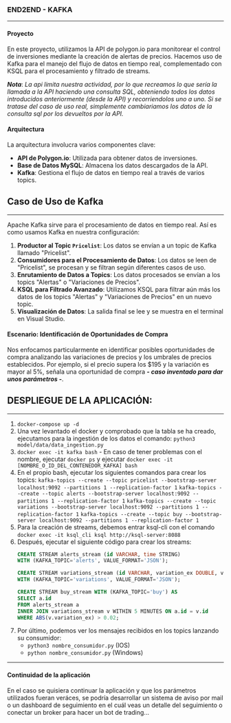 ### END2END - KAFKA 
---

#### Proyecto
En este proyecto, utilizamos la API de polygon.io para monitorear el control de inversiones mediante la creación de alertas de precios. Hacemos uso de Kafka para el manejo del flujo de datos en tiempo real, complementado con KSQL para el procesamiento y filtrado de streams.

***Nota***: *La api limita nuestra actividad, por lo que recreamos lo que sería la llamada a la API haciendo una consulta SQL, obteniendo todos los datos introducidos anteriormente (desde la API) y recorriendolos uno a uno. Si se tratase del caso de uso real, simplemente cambiariamos los datos de la consulta sql por los devueltos por la API.*

#### Arquitectura
La arquitectura involucra varios componentes clave:
- **API de Polygon.io**: Utilizada para obtener datos de inversiones.
- **Base de Datos MySQL**: Almacena los datos descargados de la API.
- **Kafka**: Gestiona el flujo de datos en tiempo real a través de varios topics.

## Caso de Uso de Kafka
---
Apache Kafka sirve para el procesamiento de datos en tiempo real. Así es como usamos Kafka en nuestra configuración:

1. **Productor al Topic `Pricelist`**: Los datos se envían a un topic de Kafka llamado "Pricelist".
2. **Consumidores para el Procesamiento de Datos**: Los datos se leen de "Pricelist", se procesan y se filtran según diferentes casos de uso.
3. **Enrutamiento de Datos a Topics**: Los datos procesados se envían a los topics "Alertas" o "Variaciones de Precios".
4. **KSQL para Filtrado Avanzado**: Utilizamos KSQL para filtrar aún más los datos de los topics "Alertas" y "Variaciones de Precios" en un nuevo topic.
5. **Visualización de Datos**: La salida final se lee y se muestra en el terminal en Visual Studio.

#### Escenario: Identificación de Oportunidades de Compra
Nos enfocamos particularmente en identificar posibles oportunidades de compra analizando las variaciones de precios y los umbrales de precios establecidos. Por ejemplo, si el precio supera los $195 y la variación es mayor al 5%, señala una oportunidad de compra ***- caso inventado para dar unos parámetros -***.

## DESPLIEGUE DE LA APLICACIÓN:
---
1. `docker-compose up -d`
2. Una vez levantado el docker y comprobado que la tabla se ha creado, ejecutamos para la ingestión de los datos el comando: `python3 model/data/data_ingestion.py`
3. `docker exec -it kafka bash` - En caso de tener problemas con el nombre, ejecutar `docker ps` 
    y ejecutar `docker exec -it [NOMBRE_O_ID_DEL_CONTENEDOR_KAFKA] bash`
4. En el propio bash, ejecutar los siguientes comandos para crear los topics: 
    `kafka-topics --create --topic pricelist --bootstrap-server localhost:9092 --partitions 1 --replication-factor 1`
    `kafka-topics --create --topic alerts --bootstrap-server localhost:9092 --partitions 1 --replication-factor 1`
    `kafka-topics --create --topic variations --bootstrap-server localhost:9092 --partitions 1 --replication-factor 1`
    `kafka-topics --create --topic buy --bootstrap-server localhost:9092 --partitions 1 --replication-factor 1`
5. Para la creación de streams, debemos entrar ksql-cli con el comando `docker exec -it ksql_cli ksql http://ksql-server:8088`
6. Después, ejecutar el siguiente código para crear los streams:
    ```sql
    CREATE STREAM alerts_stream (id VARCHAR, time STRING)
    WITH (KAFKA_TOPIC='alerts', VALUE_FORMAT='JSON');

    CREATE STREAM variations_stream (id VARCHAR, variation_ex DOUBLE, variation_in DOUBLE)
    WITH (KAFKA_TOPIC='variations', VALUE_FORMAT='JSON');

    CREATE STREAM buy_stream WITH (KAFKA_TOPIC='buy') AS
    SELECT a.id
    FROM alerts_stream a
    INNER JOIN variations_stream v WITHIN 5 MINUTES ON a.id = v.id
    WHERE ABS(v.variation_ex) > 0.02;
    ```
7. Por último, podemos ver los mensajes recibidos en los topics lanzando su consumidor:
    -   `python3 nombre_consumidor.py` (IOS)
    -   `python nombre_consumidor.py` (Windows)

---
#### Continuidad de la aplicación
En el caso se quisiera continuar la aplicación y que los parámetros utilizados fueran veráces, se podría desarrollar un sistema de aviso por mail o un dashboard de seguimiento en el cuál veas un detalle del seguimiento o conectar un broker para hacer un bot de trading... 